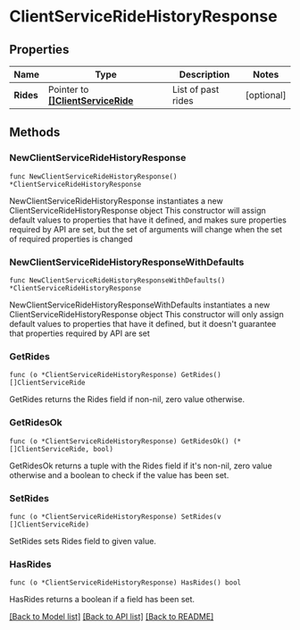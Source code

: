 # ClientServiceRideHistoryResponse

## Properties

Name | Type | Description | Notes
------------ | ------------- | ------------- | -------------
**Rides** | Pointer to [**[]ClientServiceRide**](ClientServiceRide.md) | List of past rides | [optional] 

## Methods

### NewClientServiceRideHistoryResponse

`func NewClientServiceRideHistoryResponse() *ClientServiceRideHistoryResponse`

NewClientServiceRideHistoryResponse instantiates a new ClientServiceRideHistoryResponse object
This constructor will assign default values to properties that have it defined,
and makes sure properties required by API are set, but the set of arguments
will change when the set of required properties is changed

### NewClientServiceRideHistoryResponseWithDefaults

`func NewClientServiceRideHistoryResponseWithDefaults() *ClientServiceRideHistoryResponse`

NewClientServiceRideHistoryResponseWithDefaults instantiates a new ClientServiceRideHistoryResponse object
This constructor will only assign default values to properties that have it defined,
but it doesn't guarantee that properties required by API are set

### GetRides

`func (o *ClientServiceRideHistoryResponse) GetRides() []ClientServiceRide`

GetRides returns the Rides field if non-nil, zero value otherwise.

### GetRidesOk

`func (o *ClientServiceRideHistoryResponse) GetRidesOk() (*[]ClientServiceRide, bool)`

GetRidesOk returns a tuple with the Rides field if it's non-nil, zero value otherwise
and a boolean to check if the value has been set.

### SetRides

`func (o *ClientServiceRideHistoryResponse) SetRides(v []ClientServiceRide)`

SetRides sets Rides field to given value.

### HasRides

`func (o *ClientServiceRideHistoryResponse) HasRides() bool`

HasRides returns a boolean if a field has been set.


[[Back to Model list]](../README.md#documentation-for-models) [[Back to API list]](../README.md#documentation-for-api-endpoints) [[Back to README]](../README.md)


